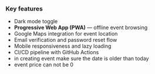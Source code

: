 ### Key features
* Dark mode toggle
* **Progressive Web App (PWA)** — offline event browsing
* Google Maps integration for event location
* Email verification and password reset flow
* Mobile responsiveness and lazy loading
* CI/CD pipeline with GitHub Actions
* in creating event make sure the date is older than today
* event price can not be 0 